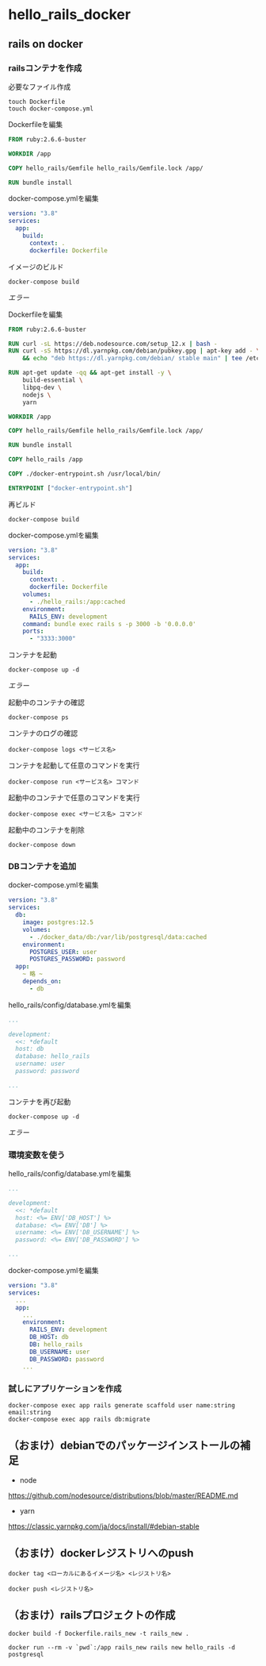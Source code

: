 # hello_rails_docker

## rails on docker

### railsコンテナを作成

必要なファイル作成

```
touch Dockerfile
touch docker-compose.yml
```

Dockerfileを編集

```dockerfile
FROM ruby:2.6.6-buster

WORKDIR /app

COPY hello_rails/Gemfile hello_rails/Gemfile.lock /app/

RUN bundle install
```

docker-compose.ymlを編集

```yml
version: "3.8"
services:
  app:
    build:
      context: .
      dockerfile: Dockerfile
```

イメージのビルド

```
docker-compose build
```

*エラー*

Dockerfileを編集

```dockerfile
FROM ruby:2.6.6-buster

RUN curl -sL https://deb.nodesource.com/setup_12.x | bash -
RUN curl -sS https://dl.yarnpkg.com/debian/pubkey.gpg | apt-key add - \
	&& echo "deb https://dl.yarnpkg.com/debian/ stable main" | tee /etc/apt/sources.list.d/yarn.list

RUN apt-get update -qq && apt-get install -y \
	build-essential \
	libpq-dev \
	nodejs \
	yarn

WORKDIR /app

COPY hello_rails/Gemfile hello_rails/Gemfile.lock /app/

RUN bundle install

COPY hello_rails /app

COPY ./docker-entrypoint.sh /usr/local/bin/

ENTRYPOINT ["docker-entrypoint.sh"]

```

再ビルド

```
docker-compose build
```

docker-compose.ymlを編集

```yml
version: "3.8"
services:
  app:
    build:
      context: .
      dockerfile: Dockerfile
    volumes:
      - ./hello_rails:/app:cached
    environment:
      RAILS_ENV: development
    command: bundle exec rails s -p 3000 -b '0.0.0.0'
    ports:
      - "3333:3000"
```

コンテナを起動

```
docker-compose up -d
```

*エラー*

起動中のコンテナの確認

```
docker-compose ps
```

コンテナのログの確認

```
docker-compose logs <サービス名>
```

コンテナを起動して任意のコマンドを実行

```
docker-compose run <サービス名> コマンド
```

起動中のコンテナで任意のコマンドを実行

```
docker-compose exec <サービス名> コマンド
```

起動中のコンテナを削除

```
docker-compose down
```

### DBコンテナを追加

docker-compose.ymlを編集

```yml
version: "3.8"
services:
  db:
    image: postgres:12.5
    volumes:
      - ./docker_data/db:/var/lib/postgresql/data:cached
    environment:
      POSTGRES_USER: user
      POSTGRES_PASSWORD: password
  app:
    ~ 略 ~
    depends_on:
      - db
```

hello_rails/config/database.ymlを編集

```yml
...

development:
  <<: *default
  host: db
  database: hello_rails
  username: user
  password: password

...
```

コンテナを再び起動

```
docker-compose up -d
```

*エラー*

### 環境変数を使う

hello_rails/config/database.ymlを編集

```yml
...

development:
  <<: *default
  host: <%= ENV['DB_HOST'] %>
  database: <%= ENV['DB'] %>
  username: <%= ENV['DB_USERNAME'] %>
  password: <%= ENV['DB_PASSWORD'] %>

...
```

docker-compose.ymlを編集

```yml
version: "3.8"
services:
  ...
  app:
    ...
    environment:
      RAILS_ENV: development
      DB_HOST: db
      DB: hello_rails
      DB_USERNAME: user
      DB_PASSWORD: password
    ...
```

### 試しにアプリケーションを作成

```
docker-compose exec app rails generate scaffold user name:string email:string
docker-compose exec app rails db:migrate
```

## （おまけ）debianでのパッケージインストールの補足

- node

https://github.com/nodesource/distributions/blob/master/README.md

- yarn

https://classic.yarnpkg.com/ja/docs/install/#debian-stable

## （おまけ）dockerレジストリへのpush

```
docker tag <ローカルにあるイメージ名> <レジストリ名>
```

```
docker push <レジストリ名>
```

## （おまけ）railsプロジェクトの作成

```
docker build -f Dockerfile.rails_new -t rails_new .
```

```
docker run --rm -v `pwd`:/app rails_new rails new hello_rails -d postgresql
```
